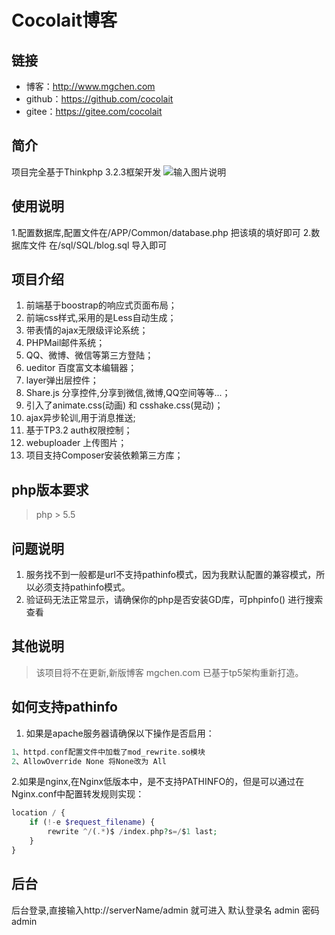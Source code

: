 # Cocolait博客

## 链接
- 博客：http://www.mgchen.com  
- github：https://github.com/cocolait 
- gitee：https://gitee.com/cocolait

## 简介
项目完全基于Thinkphp 3.2.3框架开发
![输入图片说明](http://git.oschina.net/uploads/images/2016/1125/175219_db5f2b9a_588912.png "cocolait博客")


## 使用说明
1.配置数据库,配置文件在/APP/Common/database.php 把该填的填好即可
2.数据库文件 在/sql/SQL/blog.sql 导入即可

## 项目介绍

1. 前端基于boostrap的响应式页面布局；
1. 前端css样式,采用的是Less自动生成；
1. 带表情的ajax无限级评论系统；
1. PHPMail邮件系统；
1. QQ、微博、微信等第三方登陆；
1. ueditor 百度富文本编辑器；
1. layer弹出层控件；
1. Share.js 分享控件,分享到微信,微博,QQ空间等等...；
1. 引入了animate.css(动画) 和 csshake.css(晃动)；
1. ajax异步轮训,用于消息推送;
1. 基于TP3.2 auth权限控制；
1. webuploader 上传图片；
1. 项目支持Composer安装依赖第三方库；

## php版本要求
>php > 5.5

## 问题说明
1. 服务找不到一般都是url不支持pathinfo模式，因为我默认配置的兼容模式，所以必须支持pathinfo模式。
2. 验证码无法正常显示，请确保你的php是否安装GD库，可phpinfo() 进行搜索查看

## 其他说明
> 该项目将不在更新,新版博客 mgchen.com 已基于tp5架构重新打造。

## 如何支持pathinfo
1. 如果是apache服务器请确保以下操作是否启用：
```php
1、httpd.conf配置文件中加载了mod_rewrite.so模块
2、AllowOverride None 将None改为 All
```

2.如果是nginx,在Nginx低版本中，是不支持PATHINFO的，但是可以通过在Nginx.conf中配置转发规则实现：
```php
location / {
    if (!-e $request_filename) {
        rewrite ^/(.*)$ /index.php?s=/$1 last;
    }
}
```

## 后台
后台登录,直接输入http://serverName/admin 就可进入
默认登录名 admin 密码 admin